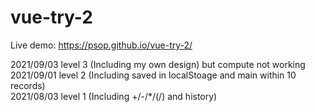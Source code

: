 # vue-try-2
Live demo: https://psop.github.io/vue-try-2/<br>

2021/09/03 level 3 (Including my own design) but compute not working<br>
2021/09/01 level 2 (Including saved in localStoage and main within 10 records)<br>
2021/08/03 level 1 (Including +/-/*/(/) and history)
